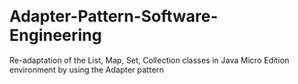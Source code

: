 # Adapter-Pattern-Software-Engineering
Re-adaptation of the List, Map, Set, Collection classes in Java Micro Edition environment by using the Adapter pattern

